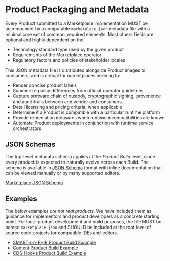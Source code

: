 # Product Packaging and Metadata


Every Product submitted to a Marketplace implementation MUST be accompanied by a computable `marketplace.json` metadata file with a minimal core set of common, required elements. Most others fields are optional and highly dependent on the:

 * Technology standard type used by the given product
 * Requirements of the Marketplace operator
 * Regulatory factors and policies of stakeholder locales

This JSON metadata file is distributed alongside Product images to consumers, and is critical for marketplaces needing to:

 * Render concise product labels
 * Summerize policy differences from official operator guidelines
 * Capture software chain of custody, cryptographic signing, provenence and audit trails between and vendor and consumers.
 * Detail licensing and pricing criteria, when applicable
 * Determine if a Product is compatible with a particular runtime platform
 * Provide remediation measures when runtime incompatibilities are known  
 * Automate Product deployments in conjunction with runtime service orchestrators

## JSON Schemas

The top-level metadata schema applies at the _Product Build_ level, since every product is expected to naturally evolve across each Build. The schema is available in [JSON Schema](https://json-schema.org) format with inline documentation that can be viewed manually or by many supported editors.

[Marketplace JSON Schema](../metadata/schema/build.json)

## Examples

The below examples _are not real products_. We have included them as guidance for implementors and product developers as a concrete starting point. For local product development and build purposes, the file MUST be named `marketplace.json` and SHOULD be included at the root level of source code projects for compatible IDEs and editors.

 * [SMART-on-FHIR Product Build Example](../metadata/example/smart.product.build.json)
 * [Content Product Build Example](../metadata/example/smart.product.build.json)
 * [CDS-Hooks Product Build Example](../metadata/example/cds-hooks.product.build.json)
